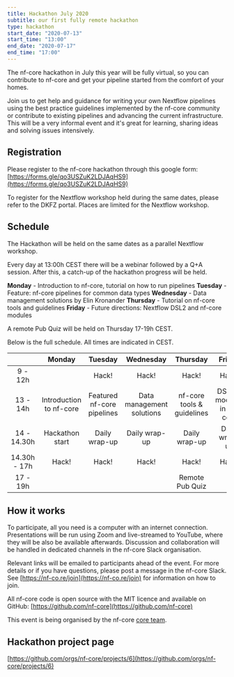 ```yaml
---
title: Hackathon July 2020
subtitle: our first fully remote hackathon
type: hackathon
start_date: "2020-07-13"
start_time: "13:00"
end_date: "2020-07-17"
end_time: "17:00"
---
```


The nf-core hackathon in July this year will be fully virtual, so you
can contribute to nf-core and get your pipeline started
from the comfort of your homes.

Join us to get help and guidance for writing your own Nextflow pipelines
using the best practice guidelines implemented by the nf-core community
or contribute to existing pipelines and advancing the current infrastructure.
This will be a very informal event and it's great for learning,
sharing ideas and solving issues intensively.

## Registration

Please register to the nf-core hackathon through this google form:
[https://forms.gle/qo3USZuK2LDJAqHS9](https://forms.gle/qo3USZuK2LDJAqHS9)

To register for the Nextflow workshop held during the same dates,
please refer to the DKFZ portal. Places are limited for the Nextflow workshop.

## Schedule

The Hackathon will be held on the same dates as a parallel Nextflow workshop.

Every day at 13:00h CEST there will be a webinar followed by a Q+A session.
After this, a catch-up of the hackathon progress will be held.

**Monday** - Introduction to nf-core, tutorial on how to run pipelines
**Tuesday** - Feature: nf-core pipelines for common data types
**Wednesday** - Data management solutions by Elin Kronander
**Thursday** - Tutorial on nf-core tools and guidelines
**Friday** - Future directions: Nextflow DSL2 and nf-core modules

A remote Pub Quiz  will be held on Thursday 17-19h CEST.

Below is the full schedule. All times are indicated in CEST.

|              |          Monday         |           Tuesday          |         Wednesday         |          Thursday          |                      Friday                      |
|:------------:|:-----------------------:|:--------------------------:|:-------------------------:|:--------------------------:|:------------------------------------------------:|
|    9 - 12h   |                         |            Hack!           |           Hack!           |            Hack!           |                       Hack!                      |
|   13 - 14h   | Introduction to nf-core | Featured nf-core pipelines | Data management solutions | nf-core tools & guidelines |            DSL2 & modules in nf-core           |
|  14 - 14.30h |     Hackathon start     |        Daily wrap-up       |       Daily wrap-up       |        Daily wrap-up       |                   Daily wrap-up                  |
| 14.30h - 17h |          Hack!          |            Hack!           |           Hack!           |            Hack!           | Hack! |
|   17 - 19h   |                         |                            |                           |       Remote Pub Quiz      |                                                  |

## How it works

To participate, all you need is a computer with an internet connection.
Presentations will be run using Zoom and live-streamed to YouTube,
where they will be also be available afterwards. Discussion and collaboration
will be handled in dedicated channels in the nf-core Slack organisation.

Relevant links will be emailed to participants ahead of the event. For more
details or if you have questions, please post a message in the nf-core Slack.
See [https://nf-co.re/join](https://nf-co.re/join) for information on how to join.

All nf-core code is open source with the MIT licence and available on
GitHub: [https://github.com/nf-core](https://github.com/nf-core)

This event is being organised by the nf-core [core team](https://nf-co.re/about).

## Hackathon project page

[https://github.com/orgs/nf-core/projects/6](https://github.com/orgs/nf-core/projects/6)


